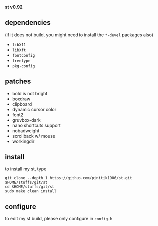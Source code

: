 **st v0.92**

## dependencies
(if it does not build, you might need to install the `*-devel` packages also)

+ `libX11`
+ `libXft`
+ `fontconfig`
+ `freetype`
+ `pkg-config`

## patches

+ bold is not bright
+ boxdraw
+ clipboard
+ dynamic cursor color
+ font2
+ gruvbox-dark
+ nano shortcuts support
+ nobadweight
+ scrollback w/ mouse
+ workingdir

## install
to install my st, type

```
git clone --depth 1 https://github.com/pinitik1906/st.git $HOME/stuffs/git/st
cd $HOME/stuffs/git/st
sudo make clean install
```

## configure
to edit my st build, please only configure in `config.h`
